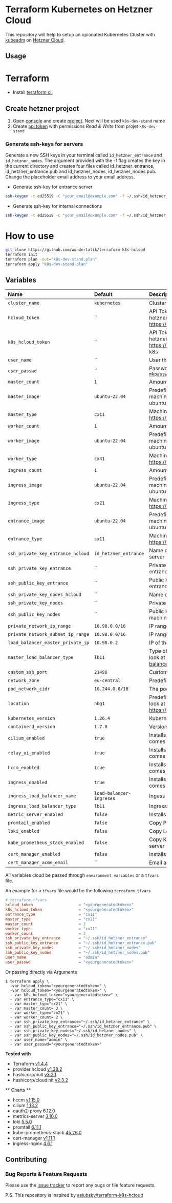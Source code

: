 # Terraform Kubernetes on Hetzner Cloud

This repository will help to setup an opionated Kubernetes Cluster with [kubeadm](https://kubernetes.io/docs/setup/independent/create-cluster-kubeadm/) on [Hetzner Cloud](https://www.hetzner.com/cloud?country=us).

## Usage

# Terraform

- Install [terraform cli](https://developer.hashicorp.com/terraform/tutorials/aws-get-started/install-cli)

## Create hetzner project

1. Open [console](https://console.hetzner.cloud) and create [project](https://docs.hetzner.com/cloud/general/faq). Next will be used  `k8s-dev-stand` name
2. Create [api token](https://docs.hetzner.com/cloud/api/getting-started/generating-api-token) with permissions *Read & Write* from projet `k8s-dev-stand`

### Generate ssh-keys for servers

Generate a new SSH keys in your terminal called `id_hetzner_entrance` and `id_hetzner_nodes`. The argument provided with the -f flag creates the key in the current directory and creates four files called id_hetzner_entrance, id_hetzner_entrance.pub and id_hetzner_nodes, id_hetzner_nodes.pub. Change the placeholder email address to your email address.

- Generate ssh-key for entrance server

```sh
ssh-keygen -t ed25519 -C "your_email@example.com" -f ~/.ssh/id_hetzner_entrance
```

- Generate ssh-key for internal connections

```sh
ssh-keygen -t ed25519 -C "your_email@example.com" -f ~/.ssh/id_hetzner_nodes
```




# How to use

```sh
git clone https://github.com/wondertalik/terraform-k8s-hcloud
terraform init
terraform plan -out="k8s-dev-stand.plan"
terraform apply "k8s-dev-stand.plan"
```

## Variables

| Name                              | Default                  | Description                                                                                                                                              | Required |
| :-------------------------------- | :----------------------- | :------------------------------------------------------------------------------------------------------------------------------------------------------- | :------: |
| `cluster_name`                    | `kubernetes`             | Cluster name                                                                                                                                             |    No    |
| `hcloud_token`                    | ``                       | API Token that will be generated through your hetzner cloud project https://console.hetzner.cloud/projects                                               |   Yes    |
| `k8s_hcloud_token`                | ``                       | API Token that will be generated through your hetzner cloud project https://console.hetzner.cloud/projects, used by k8s                                  |   Yes    |
| `user_name`                       | ``                       | User that wil be created in all nodes                                                                                                                    |   Yes    |
| `user_passwd`                     | ``                       | Password hash `` for new user created by [`mkpasswd --method=SHA-512 --rounds=4096`](https://cloudinit.readthedocs.io/en/latest/reference/examples.html) |   Yes    |
| `master_count`                    | `1`                      | Amount of masters that will be created                                                                                                                   |    No    |
| `master_image`                    | `ubuntu-22.04`           | Predefined Image that will be used to spin up the machines (Currently supported: ubuntu-22.04, ubuntu-20.04, ubuntu-18.04)                               |    No    |
| `master_type`                     | `cx11`                   | Machine type for more types have a look at https://www.hetzner.de/cloud                                                                                  |    No    |
| `worker_count`                    | `1`                      | Amount of workers that will be created                                                                                                                   |    No    |
| `worker_image`                    | `ubuntu-22.04`           | Predefined Image that will be used to spin up the machines (Currently supported: ubuntu-22.04, ubuntu-20.04, ubuntu-18.04)                               |    No    |
| `worker_type`                     | `cx41`                   | Machine type for more types have a look at https://www.hetzner.de/cloud                                                                                  |    No    |
| `ingress_count`                   | `1`                      | Amount of ingress-nginx that will be created                                                                                                             |    No    |
| `ingress_image`                   | `ubuntu-22.04`           | Predefined Image that will be used to spin up the machines (Currently supported: ubuntu-22.04, ubuntu-20.04, ubuntu-18.04)                               |    No    |
| `ingress_type`                    | `cx21`                   | Machine type for more types have a look at https://www.hetzner.de/cloud                                                                                  |    No    |
| `entrance_image`                  | `ubuntu-22.04`           | Predefined Image that will be used to spin up the machines (Currently supported: ubuntu-22.04, ubuntu-20.04, ubuntu-18.04)                               |    No    |
| `entrance_type`                   | `cx11`                   | Machine type for more types have a look at https://www.hetzner.de/cloud                                                                                  |    No    |
| `ssh_private_key_entrance_hcloud` | `id_hetzner_entrance`    | Name of the ssh key in hcloud for entrance server                                                                                                        |    No    |
| `ssh_private_key_entrance`        | ``                       | Private Key to authorized the access for the entrance server                                                                                             |   Yes    |
| `ssh_public_key_entrance`         | ``                       | Public Key to authorized the access for the entrance server                                                                                              |   Yes    |
| `ssh_private_key_nodes_hcloud`    | ``                       | Name of the ssh key in hcloud for the machines                                                                                                           |    No    |
| `ssh_private_key_nodes`           | ``                       | Private Key to access the machines                                                                                                                       |   Yes    |
| `ssh_public_key_nodes`            | ``                       | Public Key to authorized the access for the machines                                                                                                     |   Yes    |
| `private_network_ip_range`        | `10.98.0.0/16`           | IP range of private network                                                                                                                              |    No    |
| `private_network_subnet_ip_range` | `10.98.0.0/16`           | IP range of private sub network                                                                                                                          |    No    |
| `load_balancer_master_private_ip` | `10.98.0.2`              | IP of the master load balancer                                                                                                                           |    No    |
| `master_load_balancer_type`       | `lb11`                   | Type of the loadbalancer, for more type have a look at https://docs.hetzner.com/cloud/load-balancers/overview                                            |    No    |
| `custom_ssh_port`                 | `21496`                  | Custom ssh port for open ssh server                                                                                                                      |    No    |
| `network_zone`                    | `eu-central`             | Predefined network zone                                                                                                                                  |    No    |
| `pod_network_cidr`                | `10.244.0.0/16`          | The pod IPs that was created at installation time                                                                                                        |    No    |
| `location`                        | `nbg1`                   | Predefined location, for more locations have a look at https://docs.hetzner.com/cloud/general/locations                                                  |    No    |
| `kubernetes_version`              | `1.26.4`                 | Kubernetes version that will be installed                                                                                                                |    No    |
| `containerd_version`              | `1.7.0`                  | Version of containerd (container runtimes)                                                                                                               |    No    |
| `cilium_enabled`                  | `true`                   | Installs Cilium Network Provider after the master comes up                                                                                               |    No    |
| `relay_ui_enabled`                | `true`                   | Installs Ingress-Nginx after the ingress nodes comes up                                                                                                  |    No    |
| `hccm_enabled`                    | `true`                   | Installs Hetzner Cloud Provider after the master comes up                                                                                                |    No    |
| `ingress_enabled`                 | `true`                   | Installs Ingress-Nginx after the ingress nodes comes up                                                                                                  |    No    |
| `ingress_load_balancer_name`      | `load-balancer-ingreses` | Ingess load balancer name                                                                                                                                |    No    |
| `ingress_load_balancer_type`      | `lb11`                   | Ingress load balancer type                                                                                                                               |    No    |
| `metric_server_enabled`           | `false`                   | Installs Metrics Server after the master comes up                                                                                                        |    No    |
| `promtail_enabled`                | `false`                  | Copy Promtail chart to entrance server                                                                                                                   |    No    |
| `loki_enabled`                    | `false`                  | Copy Loki chart to entrance server                                                                                                                       |    No    |
| `kube_prometheus_stack_enabled`   | `false`                  | Copy Kube Prometheus Stack chart to entrance server                                                                                                      |    No    |
| `cert_manager_enabled`            | `false`                  | Installs Cert Manager after the master comes up                                                                                                          |    No    |
| `cert_manager_acme_email`         | ``                       | Email address used for ACME registration                                                                                                                 |    No    |

All variables cloud be passed through `environment variables` or a `tfvars` file.

An example for a `tfvars` file would be the following `terraform.tfvars`

```toml
# terraform.tfvars
hcloud_token                    = "<yourgeneratedtoken>"
k8s_hcloud_token                = "<yourgeneratedtoken>"
entrance_type                   = "cx11"
master_type                     = "cx21"
master_count                    = 3
worker_type                     = "cx21"
worker_count                    = 2
ssh_private_key_entrance        = "~/.ssh/id_hetzner_entrance"
ssh_public_key_entrance         = "~/.ssh/id_hetzner_entrance.pub"
ssh_private_key_nodes           = "~/.ssh/id_hetzner_nodes"
ssh_public_key_nodes            = "~/.ssh/id_hetzner_nodes.pub"
user_name                       = "admin"
user_passwd                     = "<yourgeneratedtoken>"
```

Or passing directly via Arguments

```console
$ terraform apply \
  -var hcloud_token="<yourgeneratedtoken>" \
  -var hcloud_token="<yourgeneratedtoken>" \
  - var k8s_hcloud_token="<yourgeneratedtoken>" \
  - var entrance_type="cx11" \
  - var master_typ="cx21" \
  - var master_count= 3 \
  - var worker_type="cx21" \
  - var worker_count= 2 \
  - var ssh_private_key_entrance="~/.ssh/id_hetzner_entrance" \
  - var ssh_public_key_entrance="~/.ssh/id_hetzner_entrance.pub" \
  - var ssh_private_key_nodes="~/.ssh/id_hetzner_nodes" \
  - var ssh_public_key_nodes="~/.ssh/id_hetzner_nodes.pub" \
  - var user_name="admin" \
  - var user_passwd="<yourgeneratedtoken>"
```

**Tested with**

- Terraform [v1.4.4](https://github.com/hashicorp/terraform/tree/v1.4.4)
- provider.hcloud [v1.38.2](https://github.com/terraform-providers/terraform-provider-hcloud)
- hashicorp/null [v3.2.1](https://github.com/terraform-providers/terraform-provider-hcloud)
- hashicorp/cloudinit [v2.3.2](https://registry.terraform.io/providers/hashicorp/cloudinit)

** Charts **
- hccm [v1.15.0](https://github.com/hetznercloud/hcloud-cloud-controller-manager/blob/main/chart/README.md)
- cilium [1.13.2](https://artifacthub.io/packages/helm/cilium/cilium)
- oauth2-proxy [6.12.0](https://artifacthub.io/packages/helm/oauth2-proxy/oauth2-proxy)
- metrics-server [3.10.0](https://artifacthub.io/packages/helm/metrics-server/metrics-server)
- loki [5.5.0](https://artifacthub.io/packages/helm/grafana/loki)
- promtail [6.11.1](https://artifacthub.io/packages/helm/grafana/promtail)
- kube-prometheus-stack [45.26.0](https://artifacthub.io/packages/helm/prometheus-community/kube-prometheus-stack)
- cert-manager [v1.11.1](https://artifacthub.io/packages/helm/cert-manager/cert-manager)
- ingress-nginx [4.6.1](https://artifacthub.io/packages/helm/ingress-nginx/ingress-nginx)

## Contributing

### Bug Reports & Feature Requests

Please use the [issue tracker](https://github.com/wondertalik/terraform-k8s-hcloud/issues) to report any bugs or file feature requests.

P.S. This repository is inspired by [aslubsky/terraform-k8s-hcloud](https://github.com/aslubsky/terraform-k8s-hcloud)